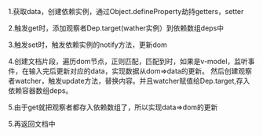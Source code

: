 1.获取data，创建依赖实例，通过Object.defineProperty劫持getters，setter

2.触发get时，添加观察者Dep.target(wather实例）到依赖数组deps中

3.触发set时，触发依赖实例的notify方法，更新dom

4.创建文档片段，遍历dom节点，正则匹配，匹配到时，如果是v-model，监听事件，在输入完后更新对应的data，实现数据从dom=>data的更新。
然后创建观察者watcher，触发update方法，替换内容。并且watcher赋值给Dep.target,存入依赖容器数组deps。

5.由于get就把观察者都存入依赖数组了，所以实现data=>dom的更新

5.再返回文档中